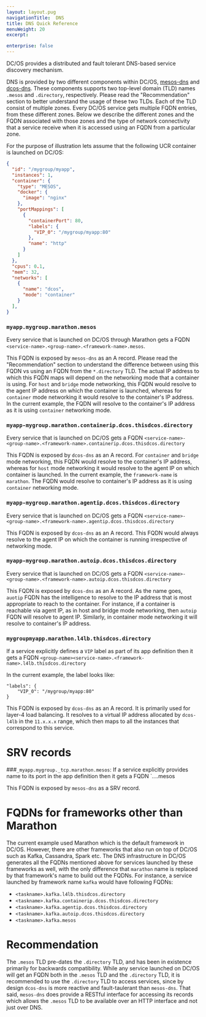 ```yaml
---
layout: layout.pug
navigationTitle:  DNS
title: DNS Quick Reference
menuWeight: 20
excerpt:

enterprise: false
---
```


<!-- This source repo for this topic is https://github.com/dcos/dcos-docs -->
DC/OS provides a distributed and fault tolerant DNS-based service discovery mechanism. 

DNS is provided by two different components within DC/OS, [mesos-dns](/pages/1.11/networking/DNS/mesos-dns) and [dcos-dns](/pages/1.11/networking/DNS/dcos-dns). These components supports two top-level domain (TLD) names `.mesos` and `.directory`, respectively. Please read the "Recommendation" section to better understand the usage of these two TLDs. Each of the TLD consist of multiple zones. Every DC/OS service gets multiple FQDN entries, from these different zones. Below we describe the different zones and the FQDN associated with those zones and the type of network connectivity that a service receive when it is accessed using an FQDN from a particular zone.

For the purpose of illustration lets assume that the following UCR container is launched on DC/OS:
```json
{
  "id": "/mygroup/myapp",
  "instances": 1,
  "container": {
    "type": "MESOS",
    "docker": {
      "image": "nginx"
    },
    "portMappings": [
      {
        "containerPort": 80,
        "labels": {
          "VIP_0": "/mygroup/myapp:80"
        },
        "name": "http"
      }
    ]
  },
  "cpus": 0.1,
  "mem": 32,
  "networks": [
    {
      "name": "dcos",
      "mode": "container"
    }
  ],
}
```

### `myapp.mygroup.marathon.mesos`
Every service that is launched on DC/OS through Marathon gets a FQDN `<service-name>.<group-name>.<framework-name>.mesos`. 

This FQDN is exposed by `mesos-dns` as an A record. Please read the "Recommendation" section to understand the difference between using this FQDN vs using an FQDN from the `*.directory` TLD. The actual IP address to which this FQDN maps will depend on the networking mode that a container is using. For `host` and `bridge` mode networking, this FQDN would resolve to the agent IP address on which the container is launched, whereas for `container` mode networking it would resolve to the container's IP address. In the current example, the FQDN will resolve to the container's IP address as it is using `container` networking mode.
	
### `myapp-mygroup.marathon.containerip.dcos.thisdcos.directory`
Every service that is launched on DC/OS gets a FQDN `<service-name>-<group-name>.<framework-name>.containerip.dcos.thisdcos.directory`

This FQDN is exposed by `dcos-dns` as an A record. For `container` and `bridge` mode networking, this FQDN would resolve to the container's IP address, whereas for `host` mode networking it would resolve to the agent IP on which container is launched. In the current example, the `framework-name` is `marathon`. The FQDN would resolve to container's IP address as it is using `container` networking mode.

### `myapp-mygroup.marathon.agentip.dcos.thisdcos.directory`
Every service that is launched on DC/OS gets a FQDN `<service-name>-<group-name>.<framework-name>.agentip.dcos.thisdcos.directory`

This FQDN is exposed by `dcos-dns` as an A record. This FQDN would always resolve to the agent IP on which the container is running irrespective of networking mode.

### `myapp-mygroup.marathon.autoip.dcos.thisdcos.directory`
Every service that is launched on DC/OS gets a FQDN `<service-name>-<group-name>.<framework-name>.autoip.dcos.thisdcos.directory`

This FQDN is exposed by `dcos-dns` as an A record. As the name goes, `auotip` FQDN has the intelligence to resolve to the IP address that is most appropriate to reach to the container. For instance, if a container is reachable via agent IP, as in host and bridge mode networking, then `autoip` FQDN will resolve to agent IP. Similarly, in container mode networking it will resolve to container's IP address. 

### `mygroupmyapp.marathon.l4lb.thisdcos.directory`
If a service explicitly defines a `VIP` label as part of its app definition then it gets a FQDN `<group-name><service-name>.<framework-name>.l4lb.thisdcos.directory`

In the current example, the label looks like:
```
"labels": {
    "VIP_0": "/mygroup/myapp:80"
}
```
 
This FQDN is exposed by `dcos-dns` as an A record. It is primarily used for layer-4 load balancing. It resolves to a virtual IP address allocated by `dcos-l4lb` in the `11.x.x.x` range, which then maps to all the instances that correspond to this service.

# SRV records 

###`_myapp.mygroup._tcp.marathon.mesos`:
If a service explicitly provides name to its port in the app definition then it gets a FQDN `_<service-name>.<group-name>._<protocol>.<framework-name>.mesos

This FQDN is exposed by `mesos-dns` as a SRV record. 
   
# FQDNs for frameworks other than Marathon
The current example used Marathon which is the default framework in DC/OS. However, there are other frameworks that also run on top of DC/OS such as Kafka, Cassandra, Spark etc. The DNS infrastructure in DC/OS generates all the FQDNs mentioned above for services launched by these frameworks as well, with the only difference that `marathon` name is replaced by that framework's name to build out the FQDNs. For instance, a service launched by framework name `kafka` would have following FQDNs:  
* `<taskname>.kafka.l4lb.thisdcos.directory`
* `<taskname>.kafka.containerip.dcos.thisdcos.directory`
* `<taskname>.kafka.agentip.dcos.thisdcos.directory`
* `<taskname>.kafka.autoip.dcos.thisdcos.directory`
* `<taskname>.kafka.mesos`

# Recommendation
The `.mesos` TLD pre-dates the `.directory` TLD, and has been in existence primarily for backwards compatibility. While any service launched on DC/OS will get an FQDN both in the `.mesos` TLD and the `.directory` TLD,  it is recommended to use the `.directory` TLD to access services, since by design `dcos-dns` is more reactive and fault-taulerant than `mesos-dns`. That said, `mesos-dns` does provide a RESTful interface for accessing its records which allows the `.mesos` TLD to be available over an HTTP interface and not just over DNS.  
